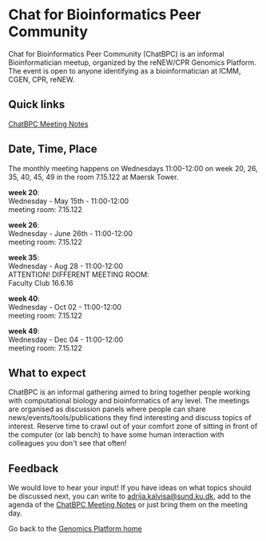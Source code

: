 # Chat for Bioinformatics Peer Community

Chat for Bioinformatics Peer Community (ChatBPC) is an informal Bioinformatician meetup, organized by the reNEW/CPR Genomics Platform.
The event is open to anyone identifying as a bioinformatician at ICMM, CGEN, CPR, reNEW.

## Quick links

[ChatBPC Meeting Notes](https://alumni.sharepoint.com/:o:/s/UCPH_SUND_GENOMICS_PLATFORM/EpHtLJt2hH1DvEKMEmUzWscBcDha9VrhSVlides5aTYRkg?e=RDx4du)  

## Date, Time, Place

The monthly meeting happens on Wednesdays 11:00-12:00 on week 20, 26, 35, 40, 45, 49 in the room 7.15.122 at Maersk Tower.

**week 20**:  
Wednesday - May 15th - 11:00-12:00  
meeting room: 7.15.122

**week 26**:  
Wednesday - June 26th - 11:00-12:00  
meeting room: 7.15.122

**week 35**:  
Wednesday - Aug 28 - 11:00-12:00  
ATTENTION! DIFFERENT MEETING ROOM:  
Faculty Club 16.6.16

**week 40**:  
Wednesday - Oct 02 - 11:00-12:00  
meeting room: 7.15.122

**week 49**:  
Wednesday - Dec 04 - 11:00-12:00  
meeting room: 7.15.122

 
## What to expect

ChatBPC is an informal gathering aimed to bring together people working with computational biology and bioinformatics of any level. The meetings are organised as discussion panels where people can share news/events/tools/publications they find interesting and discuss topics of interest. Reserve time to crawl out of your comfort zone of sitting in front of the computer (or lab bench) to have some human interaction with colleagues you don't see that often!

## Feedback

We would love to hear your input! If you have ideas on what topics should be discussed next, you can write to adrija.kalvisa@sund.ku.dk, add to the agenda of the [ChatBPC Meeting Notes](https://alumni.sharepoint.com/:o:/s/UCPH_SUND_GENOMICS_PLATFORM/EpHtLJt2hH1DvEKMEmUzWscBcDha9VrhSVlides5aTYRkg?e=RDx4du) or just bring them on the meeting day.

Go back to the [Genomics Platform home](https://sundgenomics.github.io)
